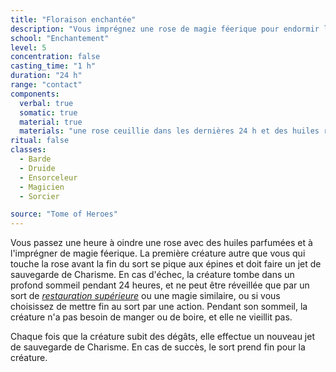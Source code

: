 ```yaml
---
title: "Floraison enchantée"
description: "Vous imprégnez une rose de magie féerique pour endormir la créature qui se piquera avec ses épines."
school: "Enchantement"
level: 5
concentration: false
casting_time: "1 h"
duration: "24 h"
range: "contact"
components:
  verbal: true
  somatic: true
  material: true
  materials: "une rose ceuillie dans les dernières 24 h et des huiles rituelles d'une valeur de 100 po, que le sort consume"
ritual: false
classes:
  - Barde
  - Druide
  - Ensorceleur
  - Magicien
  - Sorcier

source: "Tome of Heroes"
---
```

Vous passez une heure à oindre une rose avec des huiles parfumées et à l'imprégner de magie féerique. La première créature autre que vous qui touche la rose avant la fin du sort se pique aux épines et doit faire un jet de sauvegarde de Charisme. En cas d'échec, la créature tombe dans un profond sommeil pendant 24&nbsp;heures, et ne peut être réveillée que par un sort de [_restauration supérieure_](/grimoire/restauration-superieure/) ou une magie similaire, ou si vous choisissez de mettre fin au sort par une action. Pendant son sommeil, la créature n'a pas besoin de manger ou de boire, et elle ne vieillit pas.

Chaque fois que la créature subit des dégâts, elle effectue un nouveau jet de sauvegarde de Charisme. En cas de succès, le sort prend fin pour la créature.
